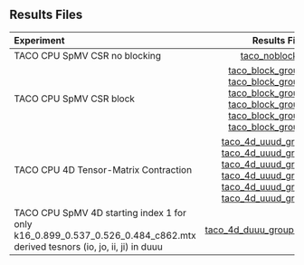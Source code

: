 ## Results Files



| Experiment | Results File | sbatch file | stdout file | stderr file |
|:------------------------------|:----------:|:---------:|:---------:|:---------:|
| TACO CPU SpMV CSR no blocking | [taco\_noblock.csv](noblock/results/taco_noblock.csv) | [taco\_noblock\_eval.sbatch](noblock/taco_noblock_eval.sbatch) | [taco\_noblock\_stdout.txt](noblock/results/taco_noblock_stdout.txt) | [taco\_noblock\_stderr.txt](noblock/results/taco_noblock_stderr.txt) |
| TACO CPU SpMV CSR block | [taco\_block\_group1.csv](block/results/taco_block_group1.csv)<br>[taco\_block\_group2.csv](block/results/taco_block_group2.csv)<br>[taco\_block\_group3.csv](block/results/taco_block_group3.csv)<br>[taco\_block\_group4.csv](block/results/taco_block_group4.csv)<br>[taco\_block\_group5.csv](block/results/taco_block_group5.csv)<br>[taco\_block\_group6.csv](block/results/taco_block_group6.csv) | [taco\_block\_group1.sbatch](block/taco_block_group1.sbatch)<br>[taco\_block\_group2.sbatch](block/taco_block_group2.sbatch)<br> [taco\_block\_group3.sbatch](block/taco_block_group3.sbatch)<br>[taco\_block\_group4.sbatch](block/taco_block_group4.sbatch)<br>[taco\_block\_group5.sbatch](block/taco_block_group5.sbatch)<br> [taco\_block\_group6.sbatch](block/taco_block_group6.sbatch)  | [taco\_blocking\_group1\_stdout.txt](block/results/taco_blocking_group1_stdout.txt)<br>[taco\_blocking\_group2\_stdout.txt](block/results/taco_blocking_group2_stdout.txt)<br>[taco\_blocking\_group3\_stdout.txt](block/results/taco_blocking_group3_stdout.txt)<br>[taco\_blocking\_group4\_stdout.txt](block/results/taco_blocking_group4_stdout.txt)<br>[taco\_blocking\_group5\_stdout.txt](block/results/taco_blocking_group5_stdout.txt)<br>[taco\_blocking\_group6\_stdout.txt](block/results/taco_blocking_group6_stdout.txt)| [taco\_blocking\_group1\_stderr.txt](block/results/taco_blocking_group1_stderr.txt)<br>[taco\_blocking\_group2\_stderr.txt](block/results/taco_blocking_group2_stderr.txt)<br>[taco\_blocking\_group3\_stderr.txt](block/results/taco_blocking_group3_stderr.txt)<br>[taco\_blocking\_group4\_stderr.txt](block/results/taco_blocking_group4_stderr.txt)<br>[taco\_blocking\_group5\_stderr.txt](block/results/taco_blocking_group5_stderr.txt)<br>[taco\_blocking\_group6\_stderr.txt](block/results/taco_blocking_group6_stderr.txt)|
TACO CPU 4D Tensor-Matrix Contraction | [taco\_4d\_uuud\_group1.csv](4d/results/taco_4d_uuud_group1.csv)<br> [taco\_4d\_uuud\_group2.csv](4d/results/taco_4d_uuud_group2.csv)<br>[taco\_4d\_uuud\_group3.csv](4d/results/taco_4d_uuud_group3.csv)<br>[taco\_4d\_uuud\_group4.csv](4d/results/taco_4d_uuud_group4.csv)<br>[taco\_4d\_uuud\_group5.csv](4d/results/taco_4d_uuud_group5.csv)<br>[taco\_4d\_uuud\_group6.csv](4d/results/taco_4d_uuud_group6.csv)| [eval4d\_group1.sbatch](4d/eval4d_group1.sbatch)<br>[eval4d\_group2.sbatch](4d/eval4d_group2.sbatch)<br>[eval4d\_group3.sbatch](4d/eval4d_group3.sbatch)<br>[eval4d\_group4.sbatch](4d/eval4d_group4.sbatch)<br>[eval4d\_group5.sbatch](4d/eval4d_group5.sbatch)<br>[eval4d\_group6.sbatch](4d/eval4d_group6.sbatch)|[eval4d\_group1\_stdout.txt](4d/results/eval4d_group1_stdout.txt)<br>[eval4d\_group2\_stdout.txt](4d/results/eval4d_group2_stdout.txt)<br>[eval4d\_group3\_stdout.txt](4d/results/eval4d_group3_stdout.txt)<br>[eval4d\_group4\_stdout.txt](4d/results/eval4d_group4_stdout.txt)<br>[eval4d\_group5\_stdout.txt](4d/results/eval4d_group5_stdout.txt)<br>[eval4d\_group6\_stdout.txt](4d/results/eval4d_group6_stdout.txt)|[eval4d\_group1\_stderr.txt](4d/results/eval4d_group1_stderr.txt)<br>[eval4d\_group2\_stderr.txt](4d/results/eval4d_group2_stderr.txt)<br>[eval4d\_group3\_stderr.txt](4d/results/eval4d_group3_stderr.txt)<br>[eval4d\_group4\_stderr.txt](4d/results/eval4d_group4_stderr.txt)<br>[eval4d\_group5\_stderr.txt](4d/results/eval4d_group5_stderr.txt)<br>[eval4d\_group6\_stderr.txt](4d/results/eval4d_group6_stderr.txt)|
TACO CPU SpMV 4D starting index 1 for only k16\_0.899\_0.537\_0.526\_0.484\_c862.mtx derived tesnors (io, jo, ii, ji) in duuu | [taco\_4d\_duuu\_group1\_index1.csv](4d/results/taco_4d_duuu_group1_index.csv) | [eval4d\_group1.sbatch](4d/eval4d_group1.sbatch) | [eval4d\_group1\_duuu\_index1\_stdout.txt](4d/results/eval4d_group1_duuu_index1_stdout.txt) | [eval4d\_group1\_duuu\_index1\_stderr.txt](4d/results/eval4d_group1_duuu_index1_stderr.txt) |
